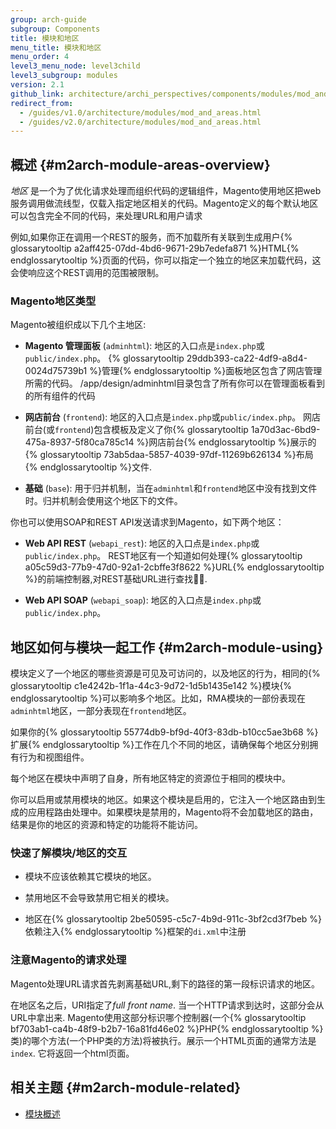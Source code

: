 ```yaml
---
group: arch-guide
subgroup: Components
title: 模块和地区
menu_title: 模块和地区
menu_order: 4
level3_menu_node: level3child
level3_subgroup: modules
version: 2.1
github_link: architecture/archi_perspectives/components/modules/mod_and_areas.md
redirect_from:
  - /guides/v1.0/architecture/modules/mod_and_areas.html
  - /guides/v2.0/architecture/modules/mod_and_areas.html
---
```


## 概述 {#m2arch-module-areas-overview}

*地区* 是一个为了优化请求处理而组织代码的逻辑组件，Magento使用地区把web服务调用做流线型，仅载入指定地区相关的代码。Magento定义的每个默认地区可以包含完全不同的代码，来处理URL和用户请求

例如,如果你正在调用一个REST的服务，而不加载所有关联到生成用户{% glossarytooltip a2aff425-07dd-4bd6-9671-29b7edefa871 %}HTML{% endglossarytooltip %}页面的代码，你可以指定一个独立的地区来加载代码，这会使响应这个REST调用的范围被限制。

### Magento地区类型

Magento被组织成以下几个主地区:

* **Magento 管理面板** (`adminhtml`): 地区的入口点是`index.php`或`public/index.php`。 {% glossarytooltip 29ddb393-ca22-4df9-a8d4-0024d75739b1 %}管理{% endglossarytooltip %}面板地区包含了网店管理所需的代码。 /app/design/adminhtml目录包含了所有你可以在管理面板看到的所有组件的代码

* **网店前台** (`frontend`): 地区的入口点是`index.php`或`public/index.php`。 网店前台(或`frontend`)包含模板及定义了你{% glossarytooltip 1a70d3ac-6bd9-475a-8937-5f80ca785c14 %}网店前台{% endglossarytooltip %}展示的{% glossarytooltip 73ab5daa-5857-4039-97df-11269b626134 %}布局{% endglossarytooltip %}文件.

* **基础** (`base`): 用于归并机制，当在`adminhtml`和`frontend`地区中没有找到文件时。归并机制会使用这个地区下的文件。

你也可以使用SOAP和REST API发送请求到Magento，如下两个地区：

* **Web API REST** (`webapi_rest`): 地区的入口点是`index.php`或`public/index.php`。 REST地区有一个知道如何处理{% glossarytooltip a05c59d3-77b9-47d0-92a1-2cbffe3f8622 %}URL{% endglossarytooltip %}的前端控制器,对REST基础URL进行查找.

* **Web API SOAP** (`webapi_soap`): 地区的入口点是`index.php`或`public/index.php`。

## 地区如何与模块一起工作 {#m2arch-module-using}

模块定义了一个地区的哪些资源是可见及可访问的，以及地区的行为，相同的{% glossarytooltip c1e4242b-1f1a-44c3-9d72-1d5b1435e142 %}模块{% endglossarytooltip %}可以影响多个地区。比如，RMA模块的一部份表现在`adminhtml`地区，一部分表现在`frontend`地区。

如果你的{% glossarytooltip 55774db9-bf9d-40f3-83db-b10cc5ae3b68 %}扩展{% endglossarytooltip %}工作在几个不同的地区，请确保每个地区分别拥有行为和视图组件。

每个地区在模块中声明了自身，所有地区特定的资源位于相同的模块中。

你可以启用或禁用模块的地区。如果这个模块是启用的，它注入一个地区路由到生成的应用程路由处理中。如果模块是禁用的，Magento将不会加载地区的路由，结果是你的地区的资源和特定的功能将不能访问。

### 快速了解模块/地区的交互

* 模块不应该依赖其它模块的地区。

* 禁用地区不会导致禁用它相关的模块。

* 地区在{% glossarytooltip 2be50595-c5c7-4b9d-911c-3bf2cd3f7beb %}依赖注入{% endglossarytooltip %}框架的`di.xml`中注册

### 注意Magento的请求处理

Magento处理URL请求首先剥离基础URL,剩下的路径的第一段标识请求的地区。

在地区名之后，URI指定了*full front name*. 当一个HTTP请求到达时，这部分会从URL中拿出来. Magento使用这部分标识哪个控制器(一个{% glossarytooltip bf703ab1-ca4b-48f9-b2b7-16a81fd46e02 %}PHP{% endglossarytooltip %}类)的哪个方法(一个PHP类的方法)将被执行。展示一个HTML页面的通常方法是`index`. 它将返回一个html页面。

## 相关主题 {#m2arch-module-related}

* <a href="{{ page.baseurl }}/architecture/archi_perspectives/components/modules/mod_intro.html">模块概述</a>

